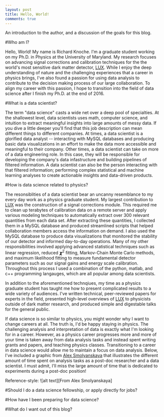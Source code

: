```yaml
---
layout: post
title: Hello, World!
comments: true
---
```


An introduction to the author, and a discussion of the goals for this blog.

<!--more-->

#Who am I?

Hello, World! My name is Richard Knoche.  I'm a graduate student working on my Ph.D. in Physics at the University of Maryland.  My research focuses on advancing signal corrections and calibration techniques for the the world's most sensitive dark matter detector, [LUX](http://luxdarkmatter.org/).  While I enjoy the deep understanding of nature and the challenging experiences that a career in physics brings, I've also found a passion for using data analysis to contribute to the decision making process of our large collaboration.  To align my career with this passion, I hope to transition into the field of data science after I finish my Ph.D. at the end of 2016.

#What is a data scientist?

The term "data science" casts a wide net over a deep pool of specialties.  At the shallowest level, data scientists uses math, computer science, and intuition to extract meaningful insights into large amounts of messy data.  If you dive a little deeper you'll find that this job description can mean different things to different companies.  At times, a data scientist is a glorified data analyst -- interacting with MySQL databases and producing basic data visualizations in an effort to make the data more accessible and meaningful to their company.  Other times, a data scientist can take on more of a data engineering role.  In this case, they will be responsible for developing the company's data infastructure and building pipelines of filtered information.  A data scientist can also be the person interacting with that filtered information; performing complex statistical and machine learning analyses to create actionable insights and data-driven products.

#How is data science related to physics?

The resonsiblities of a data scientist bear an uncanny resemblance to my every day work as a physics graduate student.  My largest contribution to [LUX](http://luxdarkmatter.org/) was the construction of a signal corrections module.  This required me to clean up terabytes of calibration data on a remote server and apply various modeling techniques to automatically extract over 300 relevant quantities from each data set.  After extracting these quantities, I collected them in a MySQL database and produced streamlined scripts that helped collaboration members access the information on demand.  I also used the MySQL database to produce data visualizations that monitored the stability of our detector and informed day-to-day operations.  Many of my other responsibilities involved applying advanced statistical techniques such as linear regression, reduced &#120768;<sup>2</sup> fitting, Markov-Chain Monte Carlo methods, and maximum likelihood fitting to measure fundamental detector parameters such as our signal gains and energy scale calibration.  Throughout this process I used a combination of the python, matlab, and c++ programming langauges, which are all popular among data scientists.

In addition to the aforementioned technqiues, my time as a physics graduate student has taught me how to present complicated results to a wide variety of audiences.  I've written  technical, peer-reviewed papers for experts in the field, presented high-level overviews of [LUX](http://luxdarkmatter.org/) to physicists outside of dark matter research, and produced simple and digestable talks for the general public.  

If data science is so similar to physics, you might wonder why I want to change careers at all.  The truth is, I'd be happy staying in physics.  The challenging analysis and interpretation of data is exactly what I'm looking for in a career.  However, as a physics career progresses more and more of your time is taken away from data analysis tasks and instead spent writing grants and papers, and teaching physics classes.  Transitioning to a career in data science would allow me to maintain a focus on data analysis.  Below, I've included a graphic from [Alex Smolyanskaya](http://multithreaded.stitchfix.com/blog/2015/09/22/quantifying-my-transition-from-academia-to-data-science/) that illustrates the different amount of time spent on analysis tasks as a post-doc researcher and a data scientist.  I must admit, I'll miss the large amount of time that is dedicated to experiments during a post-doc position!


Reference-style: 
![alt text][From Alex Smolyanskaya]

[logo]: https://github.com/Raknoche/Raknoche.github.io/tree/master/_posts/Images/Multithreaded-hours-timeline "Test"




#Should I do a data science fellowship, or apply directly for jobs?



#How have I been preparing for data science?

#What do I want out of this blog?